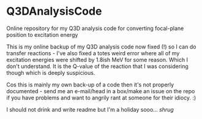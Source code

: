 # Q3DAnalysisCode
Online repository for my Q3D analysis code for converting focal-plane position to excitation energy

This is my online backup of my Q3D analysis code now fixed (!) so I can do transfer reactions - I've also fixed a totes weird error where all of my excitation energies were shifted by 1.8ish MeV for some reason. Which I don't understand. It is the Q-value of the reaction that I was considering though which is deeply suspicious.

Cos this is mainly my own back-up of a code then it's not properly documented - send me an e-mail/head in a box/make an issue on the repo if you have problems and want to angrily rant at someone for their idiocy. :)

I should not drink and write readme but I'm a holiday sooo... *shrug*
